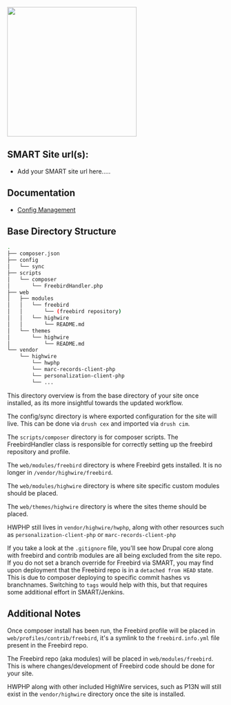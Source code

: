<a href="https://www.highwirepress.com"><img src="https://www.highwirepress.com/wp-content/uploads/2021/04/BPS-HighWire-e1625160384390-670x470.png" height="auto" width="300"></a>

## SMART Site url(s):
 - Add your SMART site url here.....

## Documentation
 - [Config Management](docs/CONFIG.md)

## Base Directory Structure
```bash
.
├── composer.json
├── config
│   └── sync
├── scripts
│   └── composer
│       └── FreebirdHandler.php
├── web
│   ├── modules
│   │   └── freebird
│   │       └── (freebird repository)
│   │   └── highwire
│   │       └── README.md
│   └── themes
│       └── highwire
│           └── README.md
└── vendor
    └── highwire
        └── hwphp
        └── marc-records-client-php
        └── personalization-client-php
        └── ...
```
This directory overview is from the base directory of your site once installed, as its more insightful towards the updated workflow.

The config/sync directory is where exported configuration for the site will live. This can be done via `drush cex` and imported via `drush cim`.

The `scripts/composer` directory is for composer scripts. The FreebirdHandler class is responsible for correctly setting up the freebird repository and profile.

The `web/modules/freebird` directory is where Freebird gets installed. It is no longer in `/vendor/highwire/freebird`.

The `web/modules/highwire` directory is where site specific custom modules should be placed.

The `web/themes/highwire` directory is where the sites theme should be placed.

HWPHP still lives in `vendor/highwire/hwphp`, along with other resources such as `personalization-client-php` or `marc-records-client-php`

If you take a look at the `.gitignore` file, you'll see how Drupal core along with freebird and contrib modules are all being excluded from the site repo. If you do not set a branch override for Freebird via SMART, you may find upon deployment that the Freebird repo is in a `detached from HEAD` state. This is due to composer deploying to specific commit hashes vs branchnames. Switching to `tags` would help with this, but that requires some additional effort in SMART/Jenkins.

## Additional Notes
Once composer install has been run, the Freebird profile will be placed in `web/profiles/contrib/freebird`, it's a symlink to the `freebird.info.yml` file present in the Freebird repo.

The Freebird repo (aka modules) will be placed in `web/modules/freebird`. This is where changes/development of Freebird code should be done for your site.

HWPHP along with other included HighWire services, such as P13N will still exist in the `vendor/highwire` directory once the site is installed.
